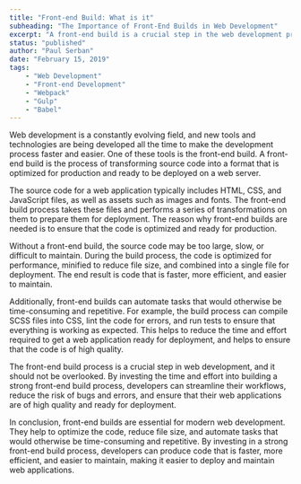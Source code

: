 ```yaml
---
title: "Front-end Build: What is it"
subheading: "The Importance of Front-End Builds in Web Development"
excerpt: "A front-end build is a crucial step in the web development process, transforming source code into a format optimized for production. The source code, which typically includes HTML, CSS, and JavaScript files, is optimized for performance, minified to reduce file size, and combined into a single file for deployment. The result is faster, more efficient, and easier to maintain code, making it easier to deploy and maintain web applications. Automating tasks such as compiling SCSS files into CSS, linting the code, and running tests also saves time and effort, and helps ensure the code is of high quality."
status: "published"
author: "Paul Serban"
date: "February 15, 2019"
tags:
    - "Web Development"
    - "Front-end Development"
    - "Webpack"
    - "Gulp"
    - "Babel"
---
```


Web development is a constantly evolving field, and new tools and technologies are being developed all the time to make the development process faster and easier. One of these tools is the front-end build. A front-end build is the process of transforming source code into a format that is optimized for production and ready to be deployed on a web server.

The source code for a web application typically includes HTML, CSS, and JavaScript files, as well as assets such as images and fonts. The front-end build process takes these files and performs a series of transformations on them to prepare them for deployment. The reason why front-end builds are needed is to ensure that the code is optimized and ready for production.

Without a front-end build, the source code may be too large, slow, or difficult to maintain. During the build process, the code is optimized for performance, minified to reduce file size, and combined into a single file for deployment. The end result is code that is faster, more efficient, and easier to maintain.

Additionally, front-end builds can automate tasks that would otherwise be time-consuming and repetitive. For example, the build process can compile SCSS files into CSS, lint the code for errors, and run tests to ensure that everything is working as expected. This helps to reduce the time and effort required to get a web application ready for deployment, and helps to ensure that the code is of high quality.

The front-end build process is a crucial step in web development, and it should not be overlooked. By investing the time and effort into building a strong front-end build process, developers can streamline their workflows, reduce the risk of bugs and errors, and ensure that their web applications are of high quality and ready for deployment.

In conclusion, front-end builds are essential for modern web development. They help to optimize the code, reduce file size, and automate tasks that would otherwise be time-consuming and repetitive. By investing in a strong front-end build process, developers can produce code that is faster, more efficient, and easier to maintain, making it easier to deploy and maintain web applications.